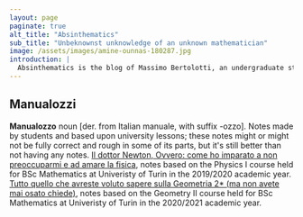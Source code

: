 ```yaml
---
layout: page
paginate: true
alt_title: "Absinthematics"
sub_title: "Unbeknownst unknowledge of an unknown mathematician"
image: /assets/images/amine-ounnas-180287.jpg
introduction: |
  Absinthematics is the blog of Massimo Bertolotti, an undergraduate student in Mathematics at the University of Turin, Italy. Here you can find abysinthe-induced posts* about maths, history, philosophy or whatever it crosses his mind.
---
```

## Manualozzi
  **Manualozzo** noun [der. from Italian manuale, with suffix -ozzo]. Notes made by students and based upon university lessons; these notes might or might not be fully correct and rough in some of its parts, but it's still better than not having any notes.
[Il dottor Newton, Ovvero: come ho imparato a non preoccuparmi e ad amare la fisica](manualozzi/AppuntidiFisica1.pdf), notes based on the Physics I course held for BSc Mathematics at Univeristy of Turin in the 2019/2020 academic year.
[Tutto quello che avreste voluto sapere sulla Geometria 2* (ma non avete mai osato chiede)](manualozzi/AppuntidiGeometria2.pdf), notes based on the Geometry II course held for BSc Mathematics  at Univeristy of Turin in the 2020/2021 academic year.
